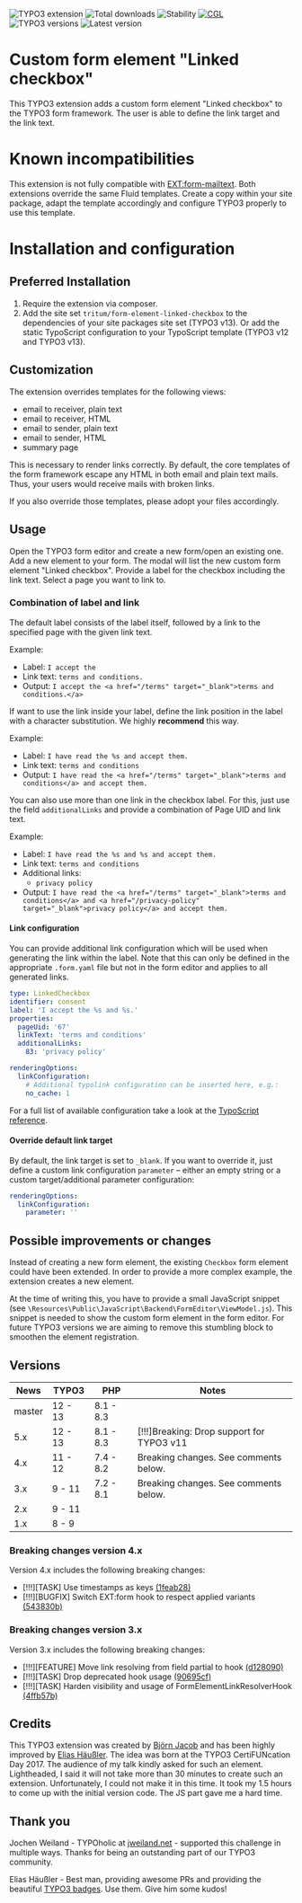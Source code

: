 <!-- Generated with 🧡 at typo3-badges.dev -->
![TYPO3 extension](https://typo3-badges.dev/badge/form_element_linked_checkbox/extension/shields.svg)
![Total downloads](https://typo3-badges.dev/badge/form_element_linked_checkbox/downloads/shields.svg)
![Stability](https://typo3-badges.dev/badge/form_element_linked_checkbox/stability/shields.svg)
[![CGL](https://github.com/tritum/form_element_linked_checkbox/actions/workflows/cgl.yaml/badge.svg)](https://github.com/tritum/form_element_linked_checkbox/actions/workflows/cgl.yaml)
![TYPO3 versions](https://typo3-badges.dev/badge/form_element_linked_checkbox/typo3/shields.svg)
![Latest version](https://typo3-badges.dev/badge/form_element_linked_checkbox/version/shields.svg)

# Custom form element "Linked checkbox"

This TYPO3 extension adds a custom form element "Linked checkbox" to the
TYPO3 form framework. The user is able to define the link target and the
link text.

# Known incompatibilities

This extension is not fully compatible with [EXT:form-mailtext](https://github.com/kitzberger/form-mailtext).
Both extensions override the same Fluid templates. Create a copy within your
site package, adapt the template accordingly and configure TYPO3 properly to
use this template.

# Installation and configuration

## Preferred Installation

1. Require the extension via composer.
2. Add the site set `tritum/form-element-linked-checkbox` to the dependencies
   of your site packages site set (TYPO3 v13).
   Or add the static TypoScript configuration to your TypoScript template
   (TYPO3 v12 and TYPO3 v13).

## Customization

The extension overrides templates for the following views:
* email to receiver, plain text
* email to receiver, HTML
* email to sender, plain text
* email to sender, HTML
* summary page

This is necessary to render links correctly. By default, the core templates
of the form framework escape any HTML in both email and plain text mails.
Thus, your users would receive mails with broken links.

If you also override those templates, please adopt your files accordingly.

## Usage

Open the TYPO3 form editor and create a new form/open an existing one. Add
a new element to your form. The modal will list the new custom form element
"Linked checkbox". Provide a label for the checkbox including the link text.
Select a page you want to link to.

### Combination of label and link

The default label consists of the label itself, followed by a link to the
specified page with the given link text.

Example:

* Label: `I accept the `
* Link text: `terms and conditions.`
* Output: `I accept the <a href="/terms" target="_blank">terms and conditions.</a>`

If want to use the link inside your label, define the link position
in the label with a character substitution. We highly **recommend** this way.

Example:

* Label: `I have read the %s and accept them.`
* Link text: `terms and conditions`
* Output: `I have read the <a href="/terms" target="_blank">terms and conditions</a> and accept them.`

You can also use more than one link in the checkbox label. For this, just
use the field `additionalLinks` and provide a combination of Page UID and
link text.

Example:

* Label: `I have read the %s and %s and accept them.`
* Link text: `terms and conditions`
* Additional links:
  - `privacy policy`
* Output: `I have read the <a href="/terms" target="_blank">terms and conditions</a> and <a href="/privacy-policy" target="_blank">privacy policy</a> and accept them.`

#### Link configuration

You can provide additional link configuration which will be used when
generating the link within the label. Note that this can only be defined
in the appropriate `.form.yaml` file but not in the form editor and
applies to all generated links.

```yaml
type: LinkedCheckbox
identifier: consent
label: 'I accept the %s and %s.'
properties:
  pageUid: '67'
  linkText: 'terms and conditions'
  additionalLinks:
    83: 'privacy policy'

renderingOptions:
  linkConfiguration:
    # Additional typolink configuration can be inserted here, e.g.:
    no_cache: 1
```

For a full list of available configuration take a look at the
[TypoScript reference](https://docs.typo3.org/m/typo3/reference-typoscript/master/en-us/Functions/Typolink.html).

#### Override default link target

By default, the link target is set to `_blank`. If you want to override it,
just define a custom link configuration `parameter` – either an empty string
or a custom target/additional parameter configuration:

```yaml
renderingOptions:
  linkConfiguration:
    parameter: ''
```

## Possible improvements or changes

Instead of creating a new form element, the existing `Checkbox` form element
could have been extended. In order to provide a more complex example, the
extension creates a new element.

At the time of writing this, you have to provide a small JavaScript snippet
(see `\Resources\Public\JavaScript\Backend\FormEditor\ViewModel.js`). This
snippet is needed to show the custom form element in the form editor. For
future TYPO3 versions we are aiming to remove this stumbling block to smoothen
the element registration.

## Versions

| News   | TYPO3   | PHP       | Notes                                     |
|--------|---------|-----------|-------------------------------------------|
| master | 12 - 13 | 8.1 - 8.3 |                                           |
| 5.x    | 12 - 13 | 8.1 - 8.3 | [!!!]Breaking: Drop support for TYPO3 v11 |
| 4.x    | 11 - 12 | 7.4 - 8.2 | Breaking changes. See comments below.     |
| 3.x    | 9 - 11  | 7.2 - 8.1 | Breaking changes. See comments below.     |
| 2.x    | 9 - 11  |           |                                           |
| 1.x    | 8 - 9   |           |                                           |

### Breaking changes version 4.x

Version 4.x includes the following breaking changes:
* [!!!][TASK] Use timestamps as keys [(1feab28)](https://github.com/tritum/form_element_linked_checkbox/commit/1feab281c91c77b7748b4292d1b405ea118be3d2)
* [!!!][BUGFIX] Switch EXT:form hook to respect applied variants [(543830b)](https://github.com/tritum/form_element_linked_checkbox/commit/543830b3176220b39ea6c5128520b015c65176b9)

### Breaking changes version 3.x

Version 3.x includes the following breaking changes:
* [!!!][FEATURE] Move link resolving from field partial to hook [(d128090)](https://github.com/tritum/form_element_linked_checkbox/commit/d12809029fd1415e765db323f840c04fdd10e1f2)
* [!!!][TASK] Drop deprecated hook usage [(90695cf)](https://github.com/tritum/form_element_linked_checkbox/commit/90695cfcdec97a317cea5e3d20fda387700a37cc)
* [!!!][TASK] Harden visibility and usage of FormElementLinkResolverHook [(4ffb57b)](https://github.com/tritum/form_element_linked_checkbox/commit/4ffb57bc81bf45b7aa28d582aea3e3d7a608dd08)

## Credits

This TYPO3 extension was created by [Björn Jacob](https://www.tritum.de) and has
been highly improved by [Elias Häußler](https://haeussler.dev/). The idea was born
at the TYPO3 CertiFUNcation Day 2017. The audience of my talk kindly asked for
such an element. Lightheaded, I said it will not take more than 30 minutes to
create such an extension. Unfortunately, I could not make it in this time.
It took my 1.5 hours to come up with the initial version code.
The JS part gave me a hard time.

## Thank you

Jochen Weiland - TYPOholic at [jweiland.net](https://jweiland.net) - supported this
challenge in multiple ways. Thanks for being an outstanding part of our
TYPO3 community.

Elias Häußler - Best man, providing awesome PRs and providing the beautiful [TYPO3 badges](https://typo3-badges.dev). Use them. Give him some kudos!
